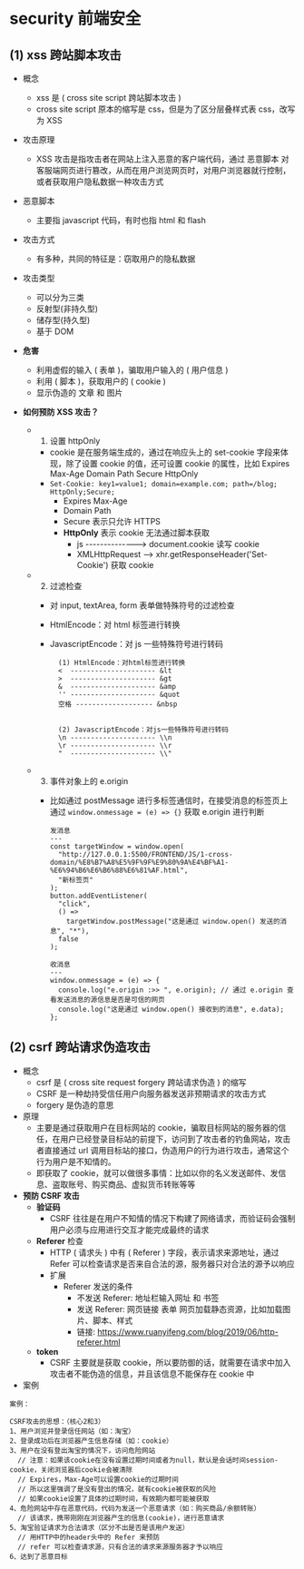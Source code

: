 # security 前端安全

## (1) xss 跨站脚本攻击

- 概念
  - xss 是 ( cross site script 跨站脚本攻击 )
  - cross site script 原本的缩写是 css，但是为了区分层叠样式表 css，改写为 XSS
- 攻击原理
  - XSS 攻击是指攻击者在网站上注入恶意的客户端代码，通过 恶意脚本 对客服端网页进行篡改，从而在用户浏览网页时，对用户浏览器就行控制，或者获取用户隐私数据一种攻击方式
- 恶意脚本
  - 主要指 javascript 代码，有时也指 html 和 flash
- 攻击方式
  - 有多种，共同的特征是：窃取用户的隐私数据
- 攻击类型
  - 可以分为三类
  - 反射型(非持久型)
  - 储存型(持久型)
  - 基于 DOM
- **危害**
  - 利用虚假的输入 ( 表单 )，骗取用户输入的 ( 用户信息 )
  - 利用 ( 脚本 )，获取用户的 ( cookie )
  - 显示伪造的 文章 和 图片
- **如何预防 XSS 攻击？**

  - 1. 设置 httpOnly
    - cookie 是在服务端生成的，通过在响应头上的 set-cookie 字段来体现，除了设置 cookie 的值，还可设置 cookie 的属性，比如 Expires Max-Age Domain Path Secure HttpOnly
    - `Set-Cookie: key1=value1; domain=example.com; path=/blog; HttpOnly;Secure;`
      - Expires Max-Age
      - Domain Path
      - Secure 表示只允许 HTTPS
      - **HttpOnly** 表示 cookie 无法通过脚本获取
        - js --------------> document.cookie 读写 cookie
        - XMLHttpRequest --> xhr.getResponseHeader('Set-Cookie') 获取 cookie
  - 2. 过滤检查

    - 对 input, textArea, form 表单做特殊符号的过滤检查
    - HtmlEncode：对 html 标签进行转换
    - JavascriptEncode：对 js 一些特殊符号进行转码

      ```
        (1) HtmlEncode：对html标签进行转换
        <  --------------------- &lt
        >  --------------------- &gt
        &  --------------------- &amp
        '' --------------------- &quot
        空格 ------------------- &nbsp


        (2) JavascriptEncode：对js一些特殊符号进行转码
        \n --------------------- \\n
        \r --------------------- \\r
        "  --------------------- \\"
      ```

  - 3. 事件对象上的 e.origin

    - 比如通过 postMessage 进行多标签通信时，在接受消息的标签页上通过 `window.onmessage = (e) => {}` 获取 e.origin 进行判断

      ```
      发消息
      ---
      const targetWindow = window.open(
        "http://127.0.0.1:5500/FRONTEND/JS/1-cross-domain/%E8%B7%A8%E5%9F%9F%E9%80%9A%E4%BF%A1-%E6%94%B6%E6%B6%88%E6%81%AF.html",
        "新标签页"
      );
      button.addEventListener(
        "click",
        () =>
          targetWindow.postMessage("这是通过 window.open() 发送的消息", "*"),
        false
      );
      ```

      ```
      收消息
      ---
      window.onmessage = (e) => {
        console.log("e.origin :>> ", e.origin); // 通过 e.origin 查看发送消息的源信息是否是可信的网页
        console.log("这是通过 window.open() 接收到的消息", e.data);
      };
      ```

## (2) csrf 跨站请求伪造攻击

- 概念
  - csrf 是 ( cross site request forgery 跨站请求伪造 ) 的缩写
  - CSRF 是一种劫持受信任用户向服务器发送非预期请求的攻击方式
  - forgery 是伪造的意思
- 原理
  - 主要是通过获取用户在目标网站的 cookie，骗取目标网站的服务器的信任，在用户已经登录目标站的前提下，访问到了攻击者的钓鱼网站，攻击者直接通过 url 调用目标站的接口，伪造用户的行为进行攻击，通常这个行为用户是不知情的。
  - 即获取了 cookie，就可以做很多事情：比如以你的名义发送邮件、发信息、盗取账号、购买商品、虚拟货币转账等等
- **预防 CSRF 攻击**
  - **验证码**
    - CSRF 往往是在用户不知情的情况下构建了网络请求，而验证码会强制用户必须与应用进行交互才能完成最终的请求
  - **Referer** 检查
    - HTTP ( 请求头 ) 中有 ( Referer ) 字段，表示请求来源地址，通过 Refer 可以检查请求是否来自合法的源，服务器只对合法的源予以响应
    - 扩展
      - Referer 发送的条件
        - 不发送 Referer: 地址栏输入网址 和 书签
        - 发送 Referer: 网页链接 表单 网页加载静态资源，比如加载图片、脚本、样式
        - 链接: https://www.ruanyifeng.com/blog/2019/06/http-referer.html
  - **token**
    - CSRF 主要就是获取 cookie，所以要防御的话，就需要在请求中加入攻击者不能伪造的信息，并且该信息不能保存在 cookie 中
- 案例

```
案例：

CSRF攻击的思想：（核心2和3）
1、用户浏览并登录信任网站（如：淘宝）
2、登录成功后在浏览器产生信息存储（如：cookie）
3、用户在没有登出淘宝的情况下，访问危险网站
  // 注意：如果该cookie在没有设置过期时间或者为null，默认是会话时间session-cookie，关闭浏览器后cookie会被清除
  // Expires，Max-Age可以设置cookie的过期时间
  // 所以这里强调了是没有登出的情况，就有cookie被获取的风险
  // 如果cookie设置了具体的过期时间，有效期内都可能被获取
4、危险网站中存在恶意代码，代码为发送一个恶意请求（如：购买商品/余额转账）
  // 该请求，携带刚刚在浏览器产生的信息(cookie)，进行恶意请求
5、淘宝验证请求为合法请求（区分不出是否是该用户发送）
  // 用HTTP中的header头中的 Refer 来预防
  // refer 可以检查请求源，只有合法的请求来源服务器才予以响应
6、达到了恶意目标
```

